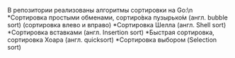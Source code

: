 В репозитории реализованы алгоритмы сортировки на Go:\n
*Сортировка простыми обменами, сортиро́вка пузырько́м (англ. bubble sort) (сортировка влево и вправо)
*Сортировка Шелла (англ. Shell sort)
*Сортировка вставками (англ. Insertion sort)
*Быстрая сортировка, сортировка Хоара (англ. quicksort)
*Сортировка выбором (Selection sort)
